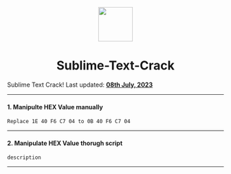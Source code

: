 <div align="center">
  <img height="80" src="https://www.sublimehq.com/images/sublime_text.png">
  <h1>Sublime-Text-Crack</h1>
</div>

<span>Sublime Text Crack! Last updated: <a href=#20200612><b>08th July, 2023</b></a></span>

---
#### 1. Manipulte HEX Value manually
	Replace 1E 40 F6 C7 04 to 0B 40 F6 C7 04
> []()
>
> [](/)

---
#### 2. Manipulate HEX Value thorugh script
	description
> []()
>
> [](/)

---
